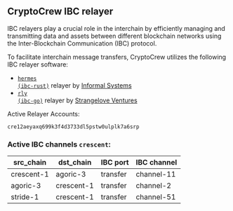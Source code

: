 ## CryptoCrew IBC relayer
IBC relayers play a crucial role in the interchain by efficiently managing and transmitting data and assets between different blockchain networks using the Inter-Blockchain Communication (IBC) protocol.

To facilitate interchain message transfers, CryptoCrew utilizes the following IBC relayer software: 
- <a href="https://github.com/informalsystems/hermes"><code>hermes (ibc-rust)</code></a> relayer by [Informal Systems](https://github.com/informalsystems)
- <a href="https://github.com/cosmos/relayer"><code>rly (ibc-go)</code></a> relayer by [Strangelove Ventures](https://github.com/strangelove-ventures)

Active Relayer Accounts:
```
cre12aeyaxq699k3f4d3733dl5pstw0ulplk7a6srp
```

### Active IBC channels `crescent`:
| src_chain | dst_chain | IBC port | IBC channel |
| --------------- | --------------- | ------------ | ------------------- |
| crescent-1 | agoric-3 | transfer | channel-11 |
| agoric-3 | crescent-1 | transfer | channel-2 |
| stride-1 | crescent-1 | transfer | channel-51 |